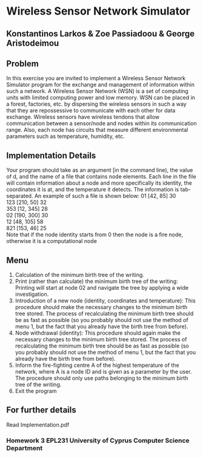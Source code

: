 # Wireless Sensor Network Simulator
## Konstantinos Larkos & Zoe Passiadoou & George Aristodeimou

## Problem
In this exercise you are invited to implement a Wireless Sensor Network Simulator program for the exchange and management of information within such a network. A Wireless Sensor Network (WSN) is a set of computing units with limited computing power and low memory. WSN can be placed in a forest, factories, etc. by dispersing the wireless sensors in such a way that they are repossessive to communicate with each other for data exchange. Wireless sensors have wireless tendons that allow communication between a sensor/node and nodes within its communication range. Also, each node has circuits that measure different environmental parameters such as temperature, humidity, etc.


## Implementation Details 
Your program should take as an argument [in the command line), the value of d, and the name of a file that contains node elements. Each line in the file will contain information about a node and more specifically its identity, the coordinates it is at, and the temperature it detects. The information is tab-separated. An example of such a file is shown below: 
01 [42, 85] 30 <br />123 [210, 50] 32 <br />353 [12, 345] 28 <br />02 [190, 300] 30 <br />12 [48, 105] 58 <br />821 [153, 46] 25 <br />Note that if the node identity starts from 0 then the node is a fire node, otherwise it is a computational node

## Menu
1. Calculation of the minimum birth tree of the writing. 
2. Print (rather than calculate) the minimum birth tree of the writing: Printing will start at node 02 and navigate the tree by applying a wide investigation.
 3. Introduction of a new node (identity, coordinates and temperature): This procedure should make the necessary changes to the minimum birth tree stored. The process of recalculating the minimum birth tree should be as fast as possible (so you probably should not use the method of menu 1, but the fact that you already have the birth tree from before). 
 4. Node withdrawal (identity): This procedure should again make the necessary changes to the minimum birth tree stored. The process of recalculating the minimum birth tree should be as fast as possible (so you probably should not use the method of menu 1, but the fact that you already have the birth tree from before). 
 5. Inform the fire-fighting centre A of the highest temperature of the network, where A is a node ID and is given as a parameter by the user. The procedure should only use paths belonging to the minimum birth tree of the writing. 
 6. Exit the program 

## For further details
Read Implementation.pdf
### Homework 3 EPL231 University of Cyprus Computer Science Department
